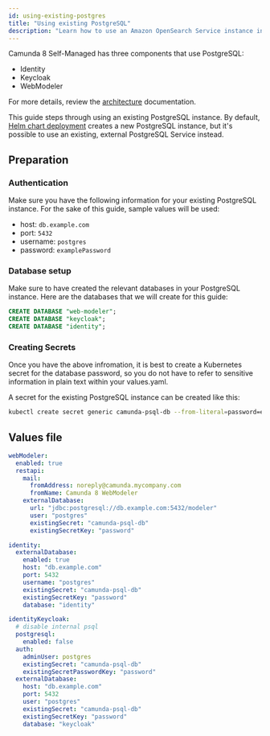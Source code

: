 ```yaml
---
id: using-existing-postgres
title: "Using existing PostgreSQL"
description: "Learn how to use an Amazon OpenSearch Service instance in Camunda 8 Self-Managed deployment."
---
```


Camunda 8 Self-Managed has three components that use PostgreSQL:

- Identity
- Keycloak
- WebModeler

For more details, review the [architecture](../../about-self-managed.md#architecture) documentation.

This guide steps through using an existing PostgreSQL instance. By default, [Helm chart deployment](/self-managed/setup/overview.md) creates a new PostgreSQL instance, but it's possible to use an existing, external PostgreSQL Service instead.

## Preparation

### Authentication

Make sure you have the following information for your existing PostgreSQL instance. For the sake of this guide, sample values will be used:

- host: `db.example.com`
- port: `5432`
- username: `postgres`
- password: `examplePassword`

### Database setup

Make sure to have created the relevant databases in your PostgreSQL instance. Here are the databases that we will create for this guide:

```SQL
CREATE DATABASE "web-modeler";
CREATE DATABASE "keycloak";
CREATE DATABASE "identity";
```

### Creating Secrets

Once you have the above infromation, it is best to create a Kubernetes secret for the database password, so you do not have to refer to sensitive information in plain text within your values.yaml.

A secret for the existing PostgreSQL instance can be created like this:

```bash
kubectl create secret generic camunda-psql-db --from-literal=password=examplePassword -n camunda
```

## Values file

```yaml
webModeler:
  enabled: true
  restapi:
    mail:
      fromAddress: noreply@camunda.mycompany.com
      fromName: Camunda 8 WebModeler
    externalDatabase:
      url: "jdbc:postgresql://db.example.com:5432/modeler"
      user: "postgres"
      existingSecret: "camunda-psql-db"
      existingSecretKey: "password"

identity:
  externalDatabase:
    enabled: true
    host: "db.example.com"
    port: 5432
    username: "postgres"
    existingSecret: "camunda-psql-db"
    existingSecretKey: "password"
    database: "identity"

identityKeycloak:
  # disable internal psql
  postgresql:
    enabled: false
  auth:
    adminUser: postgres
    existingSecret: "camunda-psql-db"
    existingSecretPasswordKey: "password"
  externalDatabase:
    host: "db.example.com"
    port: 5432
    user: "postgres"
    existingSecret: "camunda-psql-db"
    existingSecretKey: "password"
    database: "keycloak"
```
